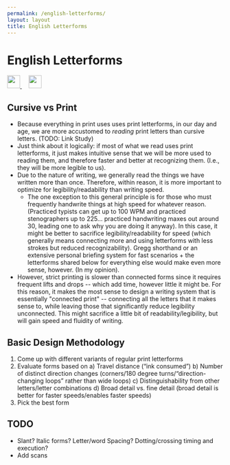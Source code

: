 ```yaml
---
permalink: /english-letterforms/
layout: layout
title: English Letterforms
---
```


<div class="center">

   <h1>English Letterforms</h1>
   
   <a href="https://github.com/StevenTammen/steventammen.github.io/edit/master/pages/english-letterforms.md" target="_blank">
     <img src="https://steventammen.github.io/assets/images/GitHub.png" height="30" width="30">
   </a> &nbsp; &nbsp;
   
   <a href="http://prose.io/#StevenTammen/steventammen.github.io/edit/master/pages/english-letterforms.md" target="_blank">
     <img src="https://steventammen.github.io/assets/images/Prose.png" height="30" width="30">
   </a>
   
</div>

## Cursive vs Print

- Because everything in print uses uses print letterforms, in our day and age, we are more accustomed to *reading* print letters than cursive letters. (TODO: Link Study)
- Just think about it logically: if most of what we read uses print letterforms, it just makes intuitive sense that we will be more used to reading them, and therefore faster and better at recognizing them. (I.e., they will be more legible to us).
- Due to the nature of writing, we generally read the things we have written more than once. Therefore, within reason, it is more important to optimize for legibility/readability than writing speed.
   - The one exception to this general principle is for those who must frequently handwrite things at high speed for whatever reason. (Practiced typists can get up to 100 WPM and practiced stenographers up to 225... practiced handwriting maxes out around 30, leading one to ask why you are doing it anyway). In this case, it might be better to sacrifice legibility/readability for speed (which generally means connecting more and using letterforms with less strokes but reduced recognizability). Gregg shorthand or an extensive personal briefing system for fast scenarios + the letterforms shared below for everything else would make even more sense, however. (In my opinion).
- However, strict printing is slower than connected forms since it requires frequent lifts and drops -- which add time, however little it might be. For this reason, it makes the most sense to design a writing system that is essentially "connected print" -- connecting all the letters that it makes sense to, while leaving those that significantly reduce legibility unconnected. This might sacrifice a little bit of readability/legibility, but will gain speed and fluidity of writing.



## Basic Design Methodology

1. Come up with different variants of regular print letterforms
2. Evaluate forms based on
  a) Travel distance (“ink consumed”)
  b) Number of distinct direction changes (corners/180 degree turns/“direction-changing loops” rather than wide loops)
  c) Distinguishability from other letters/letter combinations
  d) Broad detail vs. fine detail (broad detail is better for faster speeds/enables faster speeds)
3. Pick the best form


## TODO

- Slant? Italic forms? Letter/word Spacing? Dotting/crossing timing and execution?
- Add scans
